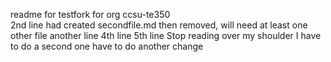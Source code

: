 readme for testfork for org ccsu-te350\
2nd line
had created secondfile.md then removed, will need at least one other file
another line
4th line
5th line
Stop reading over my shoulder
I have to do a second one
have to do another change